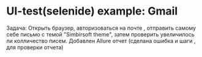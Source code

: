 # UI-test(selenide) example: Gmail
Задача: Открыть браузер, авторизоваться на почте , отправить самому себе письмо с темой "Simbirsoft theme", затем проверить увеличилось ли колличество писем.
Добавлен Allure отчет (сделана ошибка и шаги , для проверки отчета)
